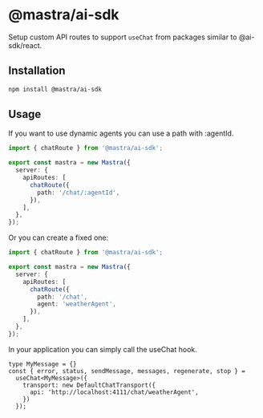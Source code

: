 # @mastra/ai-sdk

Setup custom API routes to support `useChat` from packages similar to @ai-sdk/react.

## Installation

```bash
npm install @mastra/ai-sdk
```

## Usage

If you want to use dynamic agents you can use a path with :agentId.

```typescript
import { chatRoute } from '@mastra/ai-sdk';

export const mastra = new Mastra({
  server: {
    apiRoutes: [
      chatRoute({
        path: '/chat/:agentId',
      }),
    ],
  },
});
```

Or you can create a fixed one:

```typescript
import { chatRoute } from '@mastra/ai-sdk';

export const mastra = new Mastra({
  server: {
    apiRoutes: [
      chatRoute({
        path: '/chat',
        agent: 'weatherAgent',
      }),
    ],
  },
});
```

In your application you can simply call the useChat hook.

```
type MyMessage = {}
const { error, status, sendMessage, messages, regenerate, stop } =
  useChat<MyMessage>({
    transport: new DefaultChatTransport({
      api: 'http://localhost:4111/chat/weatherAgent',
    })
  });
```
